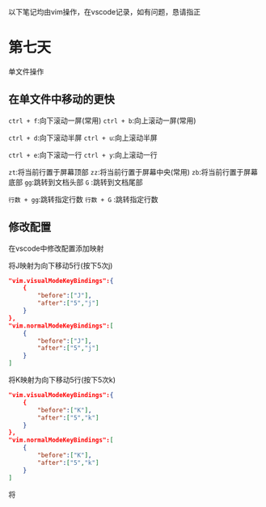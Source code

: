 
以下笔记均由vim操作，在vscode记录，如有问题，恳请指正

# 第七天

单文件操作

## 在单文件中移动的更快

`ctrl + f`:向下滚动一屏(常用)
`ctrl + b`:向上滚动一屏(常用)

`ctrl + d`:向下滚动半屏
`ctrl + u`:向上滚动半屏

`ctrl + e`:向下滚动一行
`ctrl + y`:向上滚动一行

`zt`:将当前行置于屏幕顶部
`zz`:将当前行置于屏幕中央(常用)
`zb`:将当前行置于屏幕底部
`gg`:跳转到文档头部
`G` :跳转到文档尾部

`行数 + gg`:跳转指定行数
`行数 + G` :跳转指定行数

## 修改配置

在vscode中修改配置添加映射

将J映射为向下移动5行(按下5次j)

```json
"vim.visualModeKeyBindings":{
    {
        "before":["J"],
        "after":["5","j"]
    }
},
"vim.normalModeKeyBindings":[
    {
        "before":["J"],
        "after":["5","j"]
    } 
]
```

将K映射为向下移动5行(按下5次k)

```json
"vim.visualModeKeyBindings":{
    {
        "before":["K"],
        "after":["5","k"]
    }
},
"vim.normalModeKeyBindings":[
    {
        "before":["K"],
        "after":["5","k"]
    } 
]
```

将
